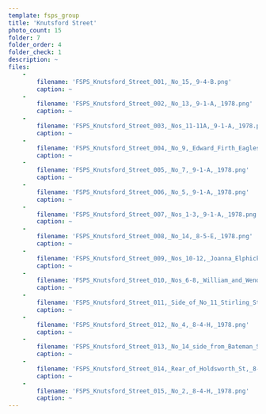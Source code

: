 ```yaml
---
template: fsps_group
title: 'Knutsford Street'
photo_count: 15
folder: 7
folder_order: 4
folder_check: 1
description: ~
files:
    -
        filename: 'FSPS_Knutsford_Street_001,_No_15,_9-4-B.png'
        caption: ~
    -
        filename: 'FSPS_Knutsford_Street_002,_No_13,_9-1-A,_1978.png'
        caption: ~
    -
        filename: 'FSPS_Knutsford_Street_003,_Nos_11-11A,_9-1-A,_1978.png'
        caption: ~
    -
        filename: 'FSPS_Knutsford_Street_004,_No_9,_Edward_Firth_Eagles,_9-1-A,_1978.png'
        caption: ~
    -
        filename: 'FSPS_Knutsford_Street_005,_No_7,_9-1-A,_1978.png'
        caption: ~
    -
        filename: 'FSPS_Knutsford_Street_006,_No_5,_9-1-A,_1978.png'
        caption: ~
    -
        filename: 'FSPS_Knutsford_Street_007,_Nos_1-3,_9-1-A,_1978.png'
        caption: ~
    -
        filename: 'FSPS_Knutsford_Street_008,_No_14,_8-5-E,_1978.png'
        caption: ~
    -
        filename: 'FSPS_Knutsford_Street_009,_Nos_10-12,_Joanna_Elphick_and_Jerome_John_Maher,_8-5-E,_1978.png'
        caption: ~
    -
        filename: 'FSPS_Knutsford_Street_010,_Nos_6-8,_William_and_Wendy_Castleden,_8-5-E,_1978.png'
        caption: ~
    -
        filename: 'FSPS_Knutsford_Street_011,_Side_of_No_11_Stirling_St,_8-4-H,_1978.png'
        caption: ~
    -
        filename: 'FSPS_Knutsford_Street_012,_No_4,_8-4-H,_1978.png'
        caption: ~
    -
        filename: 'FSPS_Knutsford_Street_013,_No_14_side_from_Bateman_St,_8-5-E,_1978.png'
        caption: ~
    -
        filename: 'FSPS_Knutsford_Street_014,_Rear_of_Holdsworth_St,_8-4-H,_1978.png'
        caption: ~
    -
        filename: 'FSPS_Knutsford_Street_015,_No_2,_8-4-H,_1978.png'
        caption: ~
---
```

